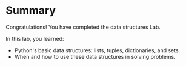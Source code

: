 # Summary

Congratulations! You have completed the data structures Lab.

In this lab, you learned:

- Python's basic data structures: lists, tuples, dictionaries, and sets.
- When and how to use these data structures in solving problems.
